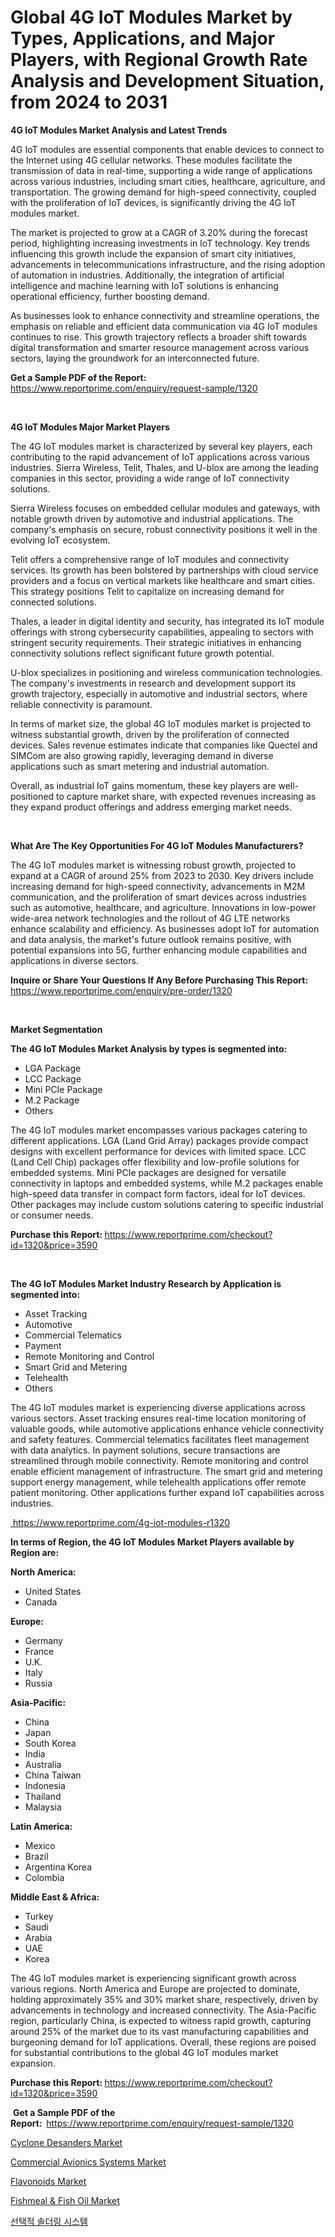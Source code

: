 <p><h1>Global 4G IoT Modules Market by Types, Applications, and Major Players, with Regional Growth Rate Analysis and Development Situation, from 2024 to 2031</h1></p><p><strong>4G IoT Modules Market Analysis and Latest Trends</strong></p>
<p><p>4G IoT modules are essential components that enable devices to connect to the Internet using 4G cellular networks. These modules facilitate the transmission of data in real-time, supporting a wide range of applications across various industries, including smart cities, healthcare, agriculture, and transportation. The growing demand for high-speed connectivity, coupled with the proliferation of IoT devices, is significantly driving the 4G IoT modules market.</p><p>The market is projected to grow at a CAGR of 3.20% during the forecast period, highlighting increasing investments in IoT technology. Key trends influencing this growth include the expansion of smart city initiatives, advancements in telecommunications infrastructure, and the rising adoption of automation in industries. Additionally, the integration of artificial intelligence and machine learning with IoT solutions is enhancing operational efficiency, further boosting demand.</p><p>As businesses look to enhance connectivity and streamline operations, the emphasis on reliable and efficient data communication via 4G IoT modules continues to rise. This growth trajectory reflects a broader shift towards digital transformation and smarter resource management across various sectors, laying the groundwork for an interconnected future.</p></p>
<p><strong>Get a Sample PDF of the Report:&nbsp;</strong> <a href="https://www.reportprime.com/enquiry/request-sample/1320">https://www.reportprime.com/enquiry/request-sample/1320</a></p>
<p>&nbsp;</p>
<p><strong>4G IoT Modules Major Market Players</strong></p>
<p><p>The 4G IoT modules market is characterized by several key players, each contributing to the rapid advancement of IoT applications across various industries. Sierra Wireless, Telit, Thales, and U-blox are among the leading companies in this sector, providing a wide range of IoT connectivity solutions.</p><p>Sierra Wireless focuses on embedded cellular modules and gateways, with notable growth driven by automotive and industrial applications. The company's emphasis on secure, robust connectivity positions it well in the evolving IoT ecosystem.</p><p>Telit offers a comprehensive range of IoT modules and connectivity services. Its growth has been bolstered by partnerships with cloud service providers and a focus on vertical markets like healthcare and smart cities. This strategy positions Telit to capitalize on increasing demand for connected solutions.</p><p>Thales, a leader in digital identity and security, has integrated its IoT module offerings with strong cybersecurity capabilities, appealing to sectors with stringent security requirements. Their strategic initiatives in enhancing connectivity solutions reflect significant future growth potential.</p><p>U-blox specializes in positioning and wireless communication technologies. The company's investments in research and development support its growth trajectory, especially in automotive and industrial sectors, where reliable connectivity is paramount.</p><p>In terms of market size, the global 4G IoT modules market is projected to witness substantial growth, driven by the proliferation of connected devices. Sales revenue estimates indicate that companies like Quectel and SIMCom are also growing rapidly, leveraging demand in diverse applications such as smart metering and industrial automation. </p><p>Overall, as industrial IoT gains momentum, these key players are well-positioned to capture market share, with expected revenues increasing as they expand product offerings and address emerging market needs.</p></p>
<p>&nbsp;</p>
<p><strong>What Are The Key Opportunities For 4G IoT Modules Manufacturers?</strong></p>
<p><p>The 4G IoT modules market is witnessing robust growth, projected to expand at a CAGR of around 25% from 2023 to 2030. Key drivers include increasing demand for high-speed connectivity, advancements in M2M communication, and the proliferation of smart devices across industries such as automotive, healthcare, and agriculture. Innovations in low-power wide-area network technologies and the rollout of 4G LTE networks enhance scalability and efficiency. As businesses adopt IoT for automation and data analysis, the market's future outlook remains positive, with potential expansions into 5G, further enhancing module capabilities and applications in diverse sectors.</p></p>
<p><strong>Inquire or Share Your Questions If Any Before Purchasing This Report:</strong> <a href="https://www.reportprime.com/enquiry/pre-order/1320">https://www.reportprime.com/enquiry/pre-order/1320</a></p>
<p>&nbsp;</p>
<p><strong>Market Segmentation</strong></p>
<p><strong>The 4G IoT Modules Market Analysis by types is segmented into:</strong></p>
<p><ul><li>LGA Package</li><li>LCC Package</li><li>Mini PCIe Package</li><li>M.2 Package</li><li>Others</li></ul></p>
<p><p>The 4G IoT modules market encompasses various packages catering to different applications. LGA (Land Grid Array) packages provide compact designs with excellent performance for devices with limited space. LCC (Land Cell Chip) packages offer flexibility and low-profile solutions for embedded systems. Mini PCIe packages are designed for versatile connectivity in laptops and embedded systems, while M.2 packages enable high-speed data transfer in compact form factors, ideal for IoT devices. Other packages may include custom solutions catering to specific industrial or consumer needs.</p></p>
<p><strong>Purchase this Report:&nbsp;</strong><a href="https://www.reportprime.com/checkout?id=1320&price=3590">https://www.reportprime.com/checkout?id=1320&price=3590</a></p>
<p>&nbsp;</p>
<p><strong>The 4G IoT Modules Market Industry Research by Application is segmented into:</strong></p>
<p><ul><li>Asset Tracking</li><li>Automotive</li><li>Commercial Telematics</li><li>Payment</li><li>Remote Monitoring and Control</li><li>Smart Grid and Metering</li><li>Telehealth</li><li>Others</li></ul></p>
<p><p>The 4G IoT modules market is experiencing diverse applications across various sectors. Asset tracking ensures real-time location monitoring of valuable goods, while automotive applications enhance vehicle connectivity and safety features. Commercial telematics facilitates fleet management with data analytics. In payment solutions, secure transactions are streamlined through mobile connectivity. Remote monitoring and control enable efficient management of infrastructure. The smart grid and metering support energy management, while telehealth applications offer remote patient monitoring. Other applications further expand IoT capabilities across industries.</p></p>
<p><a href="https://www.reportprime.com/4g-iot-modules-r1320">&nbsp;https://www.reportprime.com/4g-iot-modules-r1320</a></p>
<p><strong>In terms of Region, the 4G IoT Modules Market Players available by Region are:</strong></p>
<p>
    <p> <strong> North America: </strong>
        <ul>
            <li>United States</li>
            <li>Canada</li>
        </ul>
        </p> 
    <p> <strong> Europe: </strong>
        <ul>
            <li>Germany</li>
            <li>France</li>
            <li>U.K.</li>
            <li>Italy</li>
            <li>Russia</li>
        </ul>
        </p> 
    <p> <strong> Asia-Pacific: </strong>
        <ul>
            <li>China</li>
            <li>Japan</li>
            <li>South Korea</li>
            <li>India</li>
            <li>Australia</li>
            <li>China Taiwan</li>
            <li>Indonesia</li>
            <li>Thailand</li>
            <li>Malaysia</li>
        </ul>
        </p> 
    <p> <strong> Latin America: </strong>
        <ul>
            <li>Mexico</li>
            <li>Brazil</li>
            <li>Argentina Korea</li>
            <li>Colombia</li>
        </ul>
        </p> 
    <p> <strong> Middle East & Africa: </strong>
        <ul>
            <li>Turkey</li>
            <li>Saudi</li>
            <li>Arabia</li>
            <li>UAE</li>
            <li>Korea</li>
        </ul>
    </p>
    </p>
<p><p>The 4G IoT modules market is experiencing significant growth across various regions. North America and Europe are projected to dominate, holding approximately 35% and 30% market share, respectively, driven by advancements in technology and increased connectivity. The Asia-Pacific region, particularly China, is expected to witness rapid growth, capturing around 25% of the market due to its vast manufacturing capabilities and burgeoning demand for IoT applications. Overall, these regions are poised for substantial contributions to the global 4G IoT modules market expansion.</p></p>
<p><strong>Purchase this Report: </strong><a href="https://www.reportprime.com/checkout?id=1320&price=3590">https://www.reportprime.com/checkout?id=1320&price=3590</a></p>
<p>&nbsp;<strong>Get a Sample PDF of the Report:&nbsp;&nbsp;</strong><a href="https://www.reportprime.com/enquiry/request-sample/1320">https://www.reportprime.com/enquiry/request-sample/1320</a></p>
<p><strong></strong></p>
<p><p><a href="https://issuu.com/reportprime-2/docs/cyclone-desanders-market-size-2030._10e7c48260db74">Cyclone Desanders Market</a></p><p><a href="https://medium.com/@jasmine.wilson5656/future-trajectory-of-the-commercial-avionics-systems-market-emerging-market-trends-and-forecasts-d8a53675c27e">Commercial Avionics Systems Market</a></p><p><a href="https://www.linkedin.com/pulse/navigating-global-flavonoids-market-from-trends-strategy-period-50ixe?trackingId=raGpgVdyTZG0gzh%2FdW8%2BYw%3D%3D">Flavonoids Market</a></p><p><a href="https://medium.com/@karianerice/global-fishmeal-fish-oil-market-exploring-market-share-market-trends-and-future-growth-4158840b6a60?postPublishedType=initial">Fishmeal & Fish Oil Market</a></p><p><a href="https://medium.com/@percymckty3ytenzie89676/%EC%84%A0%ED%83%9D%EC%A0%81-%EB%82%A9%EB%95%9C-%EC%8B%9C%EC%8A%A4%ED%85%9C-%EC%8B%9C%EC%9E%A5-%EB%8F%99%ED%96%A5-%EB%B0%8F-%EC%8B%9C%EC%9E%A5-%EC%84%B1%EC%9E%A5-%EC%A0%84%EB%A7%9D-2024-2031-16ad98c593f4">선택적 솔더링 시스템</a></p></p>